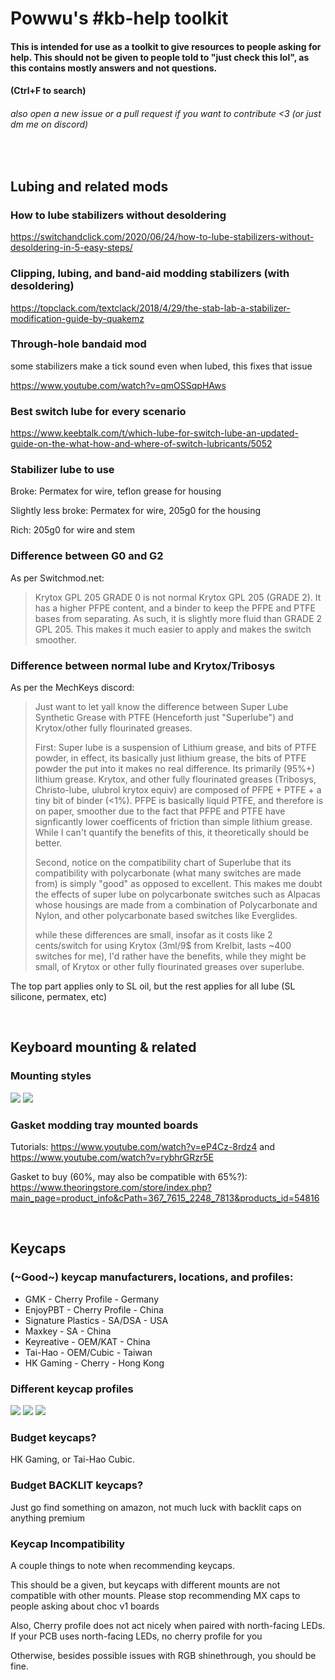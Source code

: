 # Powwu's #kb-help toolkit
#### This is intended for use as a toolkit to give resources to people asking for help. This should not be given to people told to "just check this lol", as this contains mostly answers and not questions.
#### (Ctrl+F to search)
###### also open a new issue or a pull request if you want to contribute <3 (or just dm me on discord)

&nbsp;

## Lubing and related mods
### How to lube stabilizers without desoldering
https://switchandclick.com/2020/06/24/how-to-lube-stabilizers-without-desoldering-in-5-easy-steps/

### Clipping, lubing, and band-aid modding stabilizers (with desoldering)
https://topclack.com/textclack/2018/4/29/the-stab-lab-a-stabilizer-modification-guide-by-quakemz

### Through-hole bandaid mod
some stabilizers make a tick sound even when lubed, this fixes that issue

https://www.youtube.com/watch?v=qmOSSqpHAws

### Best switch lube for every scenario
https://www.keebtalk.com/t/which-lube-for-switch-lube-an-updated-guide-on-the-what-how-and-where-of-switch-lubricants/5052

### Stabilizer lube to use
Broke: Permatex for wire, teflon grease for housing

Slightly less broke: Permatex for wire, 205g0 for the housing

Rich: 205g0 for wire and stem

### Difference between G0 and G2
As per Switchmod.net:
> Krytox GPL 205 GRADE 0 is not normal Krytox GPL 205 (GRADE 2). It has a higher PFPE content, and a binder to keep the PFPE and PTFE bases from separating. As such, it is slightly more fluid than GRADE 2 GPL 205. This makes it much easier to apply and makes the switch smoother.

### Difference between normal lube and Krytox/Tribosys
As per the MechKeys discord:
> Just want to let yall know the difference between Super Lube Synthetic Grease with PTFE (Henceforth just "Superlube") and Krytox/other fully flourinated greases.
>
> First: Super lube is a suspension of Lithium grease, and bits of PTFE powder, in effect, its basically just lithium grease, the bits of PTFE powder the put into it makes no real difference. Its primarily (95%+) lithium grease. Krytox, and other fully flourinated greases (Tribosys, Christo-lube, ulubrol krytox equiv) are composed of PFPE + PTFE + a tiny bit of binder (<1%). PFPE is basically liquid PTFE, and therefore is on paper, smoother due to the fact that PFPE and PTFE have signficantly lower coefficents of friction than simple lithium grease. While I can't quantify the benefits of this, it theoretically should be better.
>
> Second, notice on the compatibility chart of Superlube that its compatibility with polycarbonate (what many switches are made from) is simply "good" as opposed to excellent. This makes me doubt the effects of super lube on polycarbonate switches such as Alpacas whose housings are made from a combination of Polycarbonate and Nylon, and other polycarbonate based switches like Everglides.
>
> while these differences are small, insofar as it costs like 2 cents/switch for using Krytox (3ml/9$ from Krelbit, lasts ~400 switches for me), I'd rather have the benefits, while they might be small, of Krytox or other fully flourinated greases over superlube.

The top part applies only to SL oil, but the rest applies for all lube (SL silicone, permatex, etc)

&nbsp;

## Keyboard mounting & related
### Mounting styles
![](https://thomasbaart.nl/wp-content/uploads/2019/04/20190407_KeyboardMountingStylesCheatSheet.png)
![](https://cdn.discordapp.com/attachments/279347443361906689/688063983344680974/unknown.png)
### Gasket modding tray mounted boards
Tutorials: https://www.youtube.com/watch?v=eP4Cz-8rdz4 and https://www.youtube.com/watch?v=rybhrGRzr5E

Gasket to buy (60%, may also be compatible with 65%?): https://www.theoringstore.com/store/index.php?main_page=product_info&cPath=367_7615_2248_7813&products_id=54816


&nbsp;


## Keycaps
### (~Good~) keycap manufacturers, locations, and profiles:
- GMK - Cherry Profile - Germany
- EnjoyPBT - Cherry Profile - China
- Signature Plastics - SA/DSA - USA
- Maxkey - SA - China 
- Keyreative - OEM/KAT - China
- Tai-Hao - OEM/Cubic - Taiwan
- HK Gaming - Cherry - Hong Kong


### Different keycap profiles
![](https://cdn.discordapp.com/attachments/190327462087884811/742882325179924601/413VO-jQJoL.png)
![](https://i.imgur.com/kFxqOm8.jpg)
![](https://cdn.discordapp.com/attachments/190327462087884811/741098315537711124/Bp7FZRPBhYb_6peDNUu8jqIjzS5MXIwNnPMKbsitDzL7fw73fSjeJwadd1j2p2-hEVTWBLtcmec00dAFeB3xF8HAU9PNB6W-LrCr.png)

### Budget keycaps?
HK Gaming, or Tai-Hao Cubic.

### Budget **BACKLIT** keycaps?
Just go find something on amazon, not much luck with backlit caps on anything premium

### Keycap Incompatibility
A couple things to note when recommending keycaps.

This should be a given, but keycaps with different mounts are not compatible with other mounts. Please stop recommending MX caps to people asking about choc v1 boards

Also, Cherry profile does not act nicely when paired with north-facing LEDs. If your PCB uses north-facing LEDs, no cherry profile for you

Otherwise, besides possible issues with RGB shinethrough, you should be fine.
